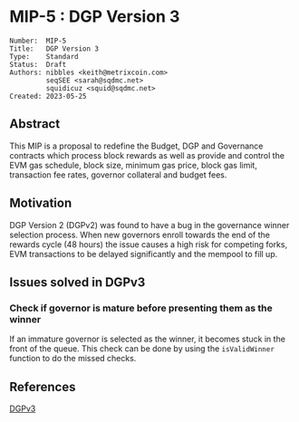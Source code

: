 # MIP-5 : DGP Version 3

```
Number:  MIP-5
Title:   DGP Version 3
Type:    Standard
Status:  Draft
Authors: nibbles <keith@metrixcoin.com>
         seqSEE <sarah@sqdmc.net>
         squidicuz <squid@sqdmc.net>
Created: 2023-05-25
```

## Abstract

This MIP is a proposal to redefine the Budget, DGP and Governance contracts which process block rewards as well as provide and control the EVM gas schedule, block size, minimum gas price, block gas limit, transaction fee rates, governor collateral and budget fees. 

## Motivation

DGP Version 2 (DGPv2) was found to have a bug in the governance winner selection process. When new governors enroll towards the end of the rewards cycle (48 hours) the issue causes a high risk for competing forks, EVM transactions to be delayed significantly and the mempool to fill up.

## Issues solved in DGPv3

### Check if governor is mature before presenting them as the winner
If an immature governor is selected as the winner, it becomes stuck in the front of the queue. This check can be done by using the `isValidWinner` function to do the missed checks.

## References
[DGPv3](https://github.com/TheLindaProjectInc/metrix-dgp/blob/dgpv3/contracts/Governance.sol#L301-L309)
